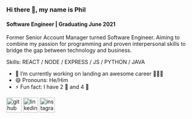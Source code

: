 ### Hi there 👋, my name is Phil
#### Software Engineer | Graduating June 2021
Former Senior Account Manager turned Software Engineer. Aiming to combine my passion for programming and proven interpersonal skills to bridge the gap between technology and business.

Skills: REACT / NODE / EXPRESS / JS / PYTHON / JAVA

- 🔭 I’m currently working on landing an awesome career 👨🏻‍💻 
- 😄 Pronouns: He/Him 
- ⚡ Fun fact: I have 2 🐶 and 4 🐔 


[<img src='https://cdn.jsdelivr.net/npm/simple-icons@3.0.1/icons/github.svg' alt='github' height='40'>](https://github.com/socolorphil)  [<img src='https://cdn.jsdelivr.net/npm/simple-icons@3.0.1/icons/linkedin.svg' alt='linkedin' height='40'>](https://www.linkedin.com/in/philckim/)  [<img src='https://cdn.jsdelivr.net/npm/simple-icons@3.0.1/icons/instagram.svg' alt='instagram' height='40'>](https://www.instagram.com/socolorphil/)  



